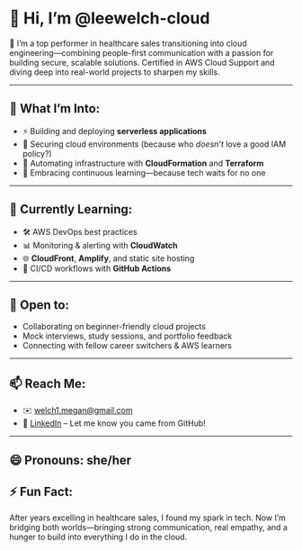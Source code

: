 # 👋 Hi, I’m @leewelch-cloud

🌟 I’m a top performer in healthcare sales transitioning into cloud engineering—combining people-first communication with a passion for building secure, scalable solutions. Certified in AWS Cloud Support and diving deep into real-world projects to sharpen my skills.

---

## 👀 What I’m Into:
- ⚡ Building and deploying **serverless applications**
- 🔐 Securing cloud environments (because who *doesn’t* love a good IAM policy?)
- 🔁 Automating infrastructure with **CloudFormation** and **Terraform**
- 🚀 Embracing continuous learning—because tech waits for no one

---

## 🌱 Currently Learning:
- 🛠️ AWS DevOps best practices  
- 📊 Monitoring & alerting with **CloudWatch**  
- 🌐 **CloudFront**, **Amplify**, and static site hosting  
- 🔄 CI/CD workflows with **GitHub Actions**

---

## 🤝 Open to:
- Collaborating on beginner-friendly cloud projects  
- Mock interviews, study sessions, and portfolio feedback  
- Connecting with fellow career switchers & AWS learners

---

## 📫 Reach Me:
- ✉️ welch1.megan@gmail.com  
- 💼 [LinkedIn](https://www.linkedin.com/in/your-link-here) – Let me know you came from GitHub!

---

## 😄 Pronouns: she/her  
## ⚡ Fun Fact:  
After years excelling in healthcare sales, I found my spark in tech. Now I’m bridging both worlds—bringing strong communication, real empathy, and a hunger to build into everything I do in the cloud.



<!---
leewelch-cloud/leewelch-cloud is a ✨ special ✨ repository because its `README.md` (this file) appears on your GitHub profile.
You can click the Preview link to take a look at your changes.
--->
